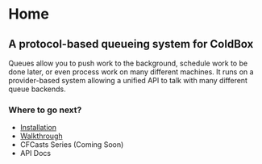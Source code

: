 # Home

## A protocol-based queueing system for ColdBox

Queues allow you to push work to the background, schedule work to be done later, or even process work on many different machines.  It runs on a provider-based system allowing a unified API to talk with many different queue backends.

### Where to go next?

* [Installation](getting-started/installation.md)
* [Walkthrough](getting-started/walkthrough.md)
* CFCasts Series (Coming Soon)
* API Docs

